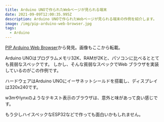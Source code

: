 ```yaml
---
title: Arduino UNOで作られたWebページが見られる端末
date: 2021-09-09T12:00:35.995Z
description: Arduino UNOで作られたWebページが見られる端末の作例を紹介します。
image: /img/pip-arduino-web-browser.jpg
tags:
  - Arduino
---
```

[PIP Arduino Web Browser](https://hackaday.io/project/3116-pip-arduino-web-browser)から発見。画像もここから転載。

Arduino UNOはプログラムメモリ32K、RAMが2Kと、パソコンに比べるととても貧弱なスペックです。
しかし、そんな貧弱なスペックでWeb ブラウザを実装しているのがこの作例です。

ハードウェアはArduino UNOにイーサネットシールドを搭載し、ディスプレイは320x240です。

w3mやlynxのようなテキスト表示のブラウザは、意外と味があって良い感じです。

もう少しハイスペックなESP32などで作っても面白いかもしれません。
